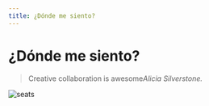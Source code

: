 ```yaml
---
title: ¿Dónde me siento?
---
```

# ¿Dónde me siento?

> Creative collaboration is awesome<cite>Alicia Silverstone.</cite>

![seats](/images/seats.svg)